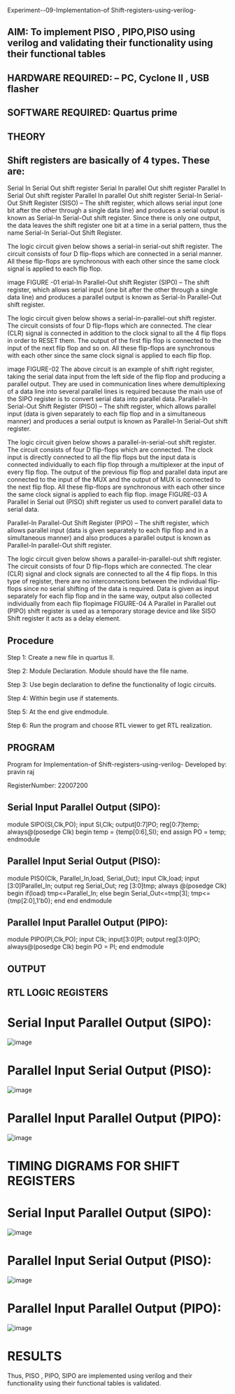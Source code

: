 Experiment--09-Implementation-of Shift-registers-using-verilog-

## AIM: To implement PISO , PIPO,PISO using verilog and validating their functionality using their functional tables
## HARDWARE REQUIRED: – PC, Cyclone II , USB flasher
## SOFTWARE REQUIRED: Quartus prime
## THEORY

## Shift registers are basically of 4 types. These are:

Serial In Serial Out shift register Serial In parallel Out shift register Parallel In Serial Out shift register Parallel In parallel Out shift register Serial-In Serial-Out Shift Register (SISO) – The shift register, which allows serial input (one bit after the other through a single data line) and produces a serial output is known as Serial-In Serial-Out shift register. Since there is only one output, the data leaves the shift register one bit at a time in a serial pattern, thus the name Serial-In Serial-Out Shift Register.

The logic circuit given below shows a serial-in serial-out shift register. The circuit consists of four D flip-flops which are connected in a serial manner. All these flip-flops are synchronous with each other since the same clock signal is applied to each flip flop.

image FIGURE -01 erial-In Parallel-Out shift Register (SIPO) – The shift register, which allows serial input (one bit after the other through a single data line) and produces a parallel output is known as Serial-In Parallel-Out shift register.

The logic circuit given below shows a serial-in-parallel-out shift register. The circuit consists of four D flip-flops which are connected. The clear (CLR) signal is connected in addition to the clock signal to all the 4 flip flops in order to RESET them. The output of the first flip flop is connected to the input of the next flip flop and so on. All these flip-flops are synchronous with each other since the same clock signal is applied to each flip flop.

image FIGURE-02 The above circuit is an example of shift right register, taking the serial data input from the left side of the flip flop and producing a parallel output. They are used in communication lines where demultiplexing of a data line into several parallel lines is required because the main use of the SIPO register is to convert serial data into parallel data. Parallel-In Serial-Out Shift Register (PISO) – The shift register, which allows parallel input (data is given separately to each flip flop and in a simultaneous manner) and produces a serial output is known as Parallel-In Serial-Out shift register.

The logic circuit given below shows a parallel-in-serial-out shift register. The circuit consists of four D flip-flops which are connected. The clock input is directly connected to all the flip flops but the input data is connected individually to each flip flop through a multiplexer at the input of every flip flop. The output of the previous flip flop and parallel data input are connected to the input of the MUX and the output of MUX is connected to the next flip flop. All these flip-flops are synchronous with each other since the same clock signal is applied to each flip flop. image FIGURE-03 A Parallel in Serial out (PISO) shift register us used to convert parallel data to serial data.

Parallel-In Parallel-Out Shift Register (PIPO) – The shift register, which allows parallel input (data is given separately to each flip flop and in a simultaneous manner) and also produces a parallel output is known as Parallel-In parallel-Out shift register.

The logic circuit given below shows a parallel-in-parallel-out shift register. The circuit consists of four D flip-flops which are connected. The clear (CLR) signal and clock signals are connected to all the 4 flip flops. In this type of register, there are no interconnections between the individual flip-flops since no serial shifting of the data is required. Data is given as input separately for each flip flop and in the same way, output also collected individually from each flip flopimage FIGURE-04 A Parallel in Parallel out (PIPO) shift register is used as a temporary storage device and like SISO Shift register it acts as a delay element.
## Procedure

Step 1: Create a new file in quartus II.

Step 2: Module Declaration. Module should have the file name.

Step 3: Use begin declaration to define the functionality of logic circuits.

Step 4: Within begin use if statements.

Step 5: At the end give endmodule.

Step 6: Run the program and choose RTL viewer to get RTL realization.
## PROGRAM

Program for  Implementation-of Shift-registers-using-verilog-
Developed by: pravin raj

RegisterNumber:  22007200

## Serial Input Parallel Output (SIPO):

module SIPO(SI,Clk,PO);
input SI,Clk;
output[0:7]PO;
reg[0:7]temp;
always@(posedge Clk)
begin
temp = {temp[0:6],SI};
end
assign PO = temp;
endmodule

## Parallel Input Serial Output (PISO):

module PISO(Clk, Parallel_In,load, Serial_Out);
input Clk,load;
input [3:0]Parallel_In;
output reg Serial_Out;
reg [3:0]tmp;
always @(posedge Clk)
begin
if(load)
tmp<=Parallel_In;
else
begin
Serial_Out<=tmp[3];
tmp<={tmp[2:0],1'b0};
end
end
endmodule

## Parallel Input Parallel Output (PIPO):

module PIPO(PI,Clk,PO);
input Clk;
input[3:0]PI;
output reg[3:0]PO;
always@(posedge Clk)
begin
PO = PI;
end 
endmodule

## OUTPUT
## RTL LOGIC REGISTERS

# Serial Input Parallel Output (SIPO):


![image](https://user-images.githubusercontent.com/118707879/215314149-ee1e5f05-dd3c-443f-8805-1d0110e81fa0.png)

# Parallel Input Serial Output (PISO):

![image](https://user-images.githubusercontent.com/118707879/215314213-0d5fec3a-1044-4472-b17f-2e5138fa703c.png)


# Parallel Input Parallel Output (PIPO):

![image](https://user-images.githubusercontent.com/118707879/215314229-5bfbc1c0-f0a0-4789-96b6-6016851c04ad.png)

# TIMING DIGRAMS FOR SHIFT REGISTERS

# Serial Input Parallel Output (SIPO):

![image](https://user-images.githubusercontent.com/118707879/215314272-815c0026-0923-4a47-94eb-ad5f0d699ab5.png)

# Parallel Input Serial Output (PISO):

![image](https://user-images.githubusercontent.com/118707879/215314304-f429416e-ba12-40ae-9222-cf27d578138f.png)

# Parallel Input Parallel Output (PIPO):

![image](https://user-images.githubusercontent.com/118707879/215314312-0c59bb36-a9a3-447b-97c2-102adbf468c5.png)

# RESULTS

Thus, PISO , PIPO, SIPO are implemented using verilog and their functionality using their functional tables is validated.

